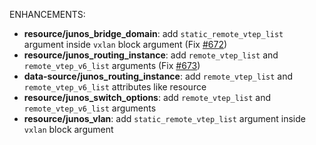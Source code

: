 <!-- markdownlint-disable-file MD013 MD041 -->
ENHANCEMENTS:

* **resource/junos_bridge_domain**:  add `static_remote_vtep_list` argument inside `vxlan` block argument (Fix [#672](https://github.com/jeremmfr/terraform-provider-junos/issues/672))
* **resource/junos_routing_instance**:  add `remote_vtep_list` and `remote_vtep_v6_list` arguments (Fix [#673](https://github.com/jeremmfr/terraform-provider-junos/issues/673))
* **data-source/junos_routing_instance**: add `remote_vtep_list` and `remote_vtep_v6_list` attributes like resource
* **resource/junos_switch_options**:  add `remote_vtep_list` and `remote_vtep_v6_list` arguments
* **resource/junos_vlan**:  add `static_remote_vtep_list` argument inside `vxlan` block argument
